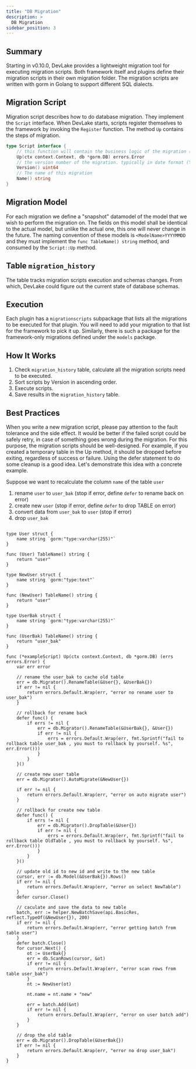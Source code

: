 ```yaml
---
title: "DB Migration"
description: >
  DB Migration
sidebar_position: 3
---
```


## Summary
Starting in v0.10.0, DevLake provides a lightweight migration tool for executing migration scripts.
Both framework itself and plugins define their migration scripts in their own migration folder.
The migration scripts are written with gorm in Golang to support different SQL dialects.


## Migration Script
Migration script describes how to do database migration.
They implement the `Script` interface.
When DevLake starts, scripts register themselves to the framework by invoking the `Register` function.
The method `Up` contains the steps of migration.

```go
type Script interface {
    // this function will contain the business logic of the migration (e.g. DDL logic)
	Up(ctx context.Context, db *gorm.DB) errors.Error
    // the version number of the migration. typically in date format (YYYYMMDDHHMMSS), e.g. 20220728000001. Migrations are executed sequentially based on this number.
	Version() uint64
	// The name of this migration
	Name() string
}
```

## Migration Model

For each migration we define a "snapshot" datamodel of the model that we wish to perform the migration on.
The fields on this model shall be identical to the actual model, but unlike the actual one, this one will
never change in the future. The naming convention of these models is `<ModelName>YYYYMMDD` and they must implement
the `func TableName() string` method, and consumed by the `Script::Up` method.

## Table `migration_history`

The table tracks migration scripts execution and schemas changes.
From which, DevLake could figure out the current state of database schemas.

## Execution

Each plugin has a `migrationscripts` subpackage that lists all the migrations to be executed for that plugin. You
will need to add your migration to that list for the framework to pick it up. Similarly, there is such a package
for the framework-only migrations defined under the `models` package.


## How It Works
1. Check `migration_history` table, calculate all the migration scripts need to be executed.
2. Sort scripts by Version in ascending order.
3. Execute scripts.
4. Save results in the `migration_history` table.


## Best Practices
When you write a new migration script, please pay attention to the fault tolerance and the side effect. It would be better if the failed script could be safely retry, in case of something goes wrong during the migration. For this purpose, the migration scripts should be well-designed. For example, if you created a temporary table in the Up method, it should be dropped before exiting, regardless of success or failure. Using the defer statement to do some cleanup is a good idea. Let's demonstrate this idea with a concrete example.

Suppose we want to recalculate the column `name` of the table `user`

1. rename `user` to `user_bak` (stop if error, define `defer` to rename back on error)
2. create new `user` (stop if error, define `defer` to drop TABLE on error)
3. convert data from `user_bak` to `user` (stop if error)
4. drop `user_bak`

```golang

type User struct {
	name string `gorm:"type:varchar(255)"`
}

func (User) TableName() string {
	return "user"
}

type NewUser struct {
	name string `gorm:"type:text"`
}

func (NewUser) TableName() string {
	return "user"
}

type UserBak struct {
	name string `gorm:"type:varchar(255)"`
}

func (UserBak) TableName() string {
	return "user_bak"
}

func (*exampleScript) Up(ctx context.Context, db *gorm.DB) (errs errors.Error) {
	var err error

	// rename the user_bak to cache old table
	err = db.Migrator().RenameTable(&User{}, &UserBak{})
	if err != nil {
		return errors.Default.Wrap(err, "error no rename user to user_bak")
	}

	// rollback for rename back
	defer func() {
		if errs != nil {
			err = db.Migrator().RenameTable(&UserBak{}, &User{})
			if err != nil {
				errs = errors.Default.Wrap(err, fmt.Sprintf("fail to rollback table user_bak , you must to rollback by yourself. %s", err.Error()))
			}
		}
	}()

	// create new user table
	err = db.Migrator().AutoMigrate(&NewUser{})

	if err != nil {
		return errors.Default.Wrap(err, "error on auto migrate user")
	}

	// rollback for create new table
	defer func() {
		if errs != nil {
			err = db.Migrator().DropTable(&User{})
			if err != nil {
				errs = errors.Default.Wrap(err, fmt.Sprintf("fail to rollback table OldTable , you must to rollback by yourself. %s", err.Error()))
			}
		}
	}()

	// update old id to new id and write to the new table
	cursor, err := db.Model(&UserBak{}).Rows()
	if err != nil {
		return errors.Default.Wrap(err, "error on select NewTable")
	}
	defer cursor.Close()

	// caculate and save the data to new table
	batch, err := helper.NewBatchSave(api.BasicRes, reflect.TypeOf(&NewUser{}), 200)
	if err != nil {
		return errors.Default.Wrap(err, "error getting batch from table user")
	}
	defer batch.Close()
	for cursor.Next() {
		ot := UserBak{}
		err = db.ScanRows(cursor, &ot)
		if err != nil {
			return errors.Default.Wrap(err, "error scan rows from table user_bak")
		}
		nt := NewUser(ot)

		nt.name = nt.name + "new"

		err = batch.Add(&nt)
		if err != nil {
			return errors.Default.Wrap(err, "error on user batch add")
		}
	}

	// drop the old table
	err = db.Migrator().DropTable(&UserBak{})
	if err != nil {
		return errors.Default.Wrap(err, "error no drop user_bak")
	}
}

```

